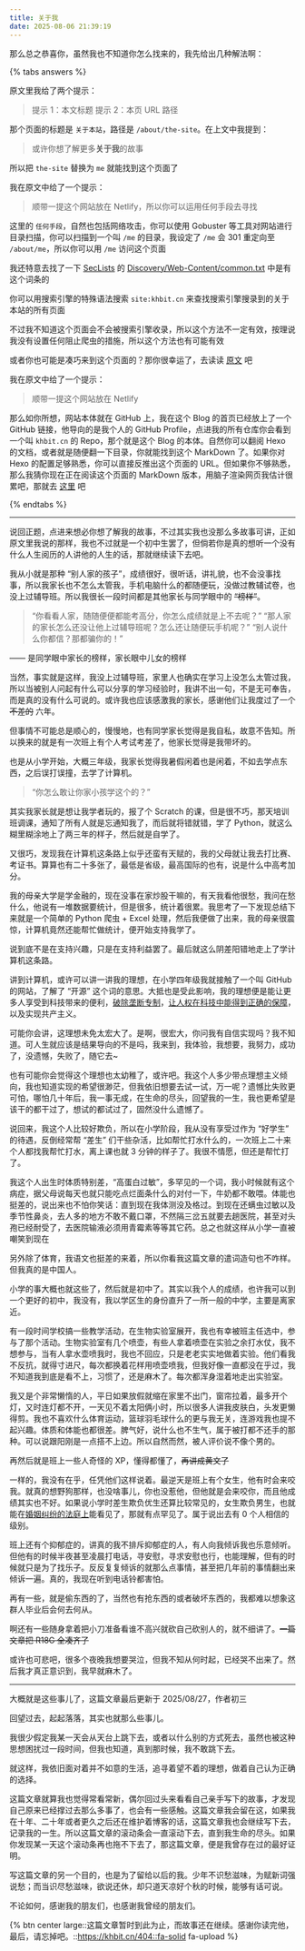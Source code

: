 ```yaml
---
title: 关于我
date: 2025-08-06 21:39:19
---
```


那么总之恭喜你，虽然我也不知道你怎么找来的，我先给出几种解法啊：

{% tabs answers %}

<!-- tab 标准解法 -->

原文里我给了两个提示：

> 提示 1：本文标题
> 提示 2：本页 URL 路径

那个页面的标题是 `关于本站`，路径是 `/about/the-site`。在上文中我提到：

> 或许你想了解更多**关于我**的故事

所以把 `the-site` 替换为 `me` 就能找到这个页面了
<!-- endtab -->

<!-- tab 目录扫描 -->

我在原文中给了一个提示：

> 顺带一提这个网站放在 Netlify，所以你可以运用任何手段去寻找

这里的 `任何手段`，自然也包括网络攻击，你可以使用 Gobuster 等工具对网站进行目录扫描，你可以扫描到一个叫 `/me` 的目录，我设定了 `/me` 会 301 重定向至 `/about/me`，所以你可以用 `/me` 访问这个页面

我还特意去找了一下 [SecLists](https://github.com/danielmiessler/SecLists) 的 [Discovery/Web-Content/common.txt](https://github.com/danielmiessler/SecLists/blob/5b366b7580b1de466c26a226c01af0349e54c9f6/Discovery/Web-Content/common.txt#L2647) 中是有这个词条的

<!-- endtab -->

<!-- tab 搜索引擎 -->

你可以用搜索引擎的特殊语法搜索 `site:khbit.cn` 来查找搜索引擎搜录到的关于本站的所有页面

不过我不知道这个页面会不会被搜索引擎收录，所以这个方法不一定有效，按理说我没有设置任何阻止爬虫的措施，所以这个方法也有可能有效

或者你也可能是凑巧来到这个页面的？那你很幸运了，去读读 [原文](https://khbit.cn/about/the-site) 吧

<!-- endtab -->

<!-- tab GitHub -->

我在原文中给了一个提示：

> 顺带一提这个网站放在 Netlify

那么如你所想，网站本体就在 GitHub 上，我在这个 Blog 的首页已经放上了一个 GitHub 链接，他导向的是我个人的 GitHub Profile，点进我的所有仓库你会看到一个叫 `khbit.cn` 的 Repo，那个就是这个 Blog 的本体。自然你可以翻阅 Hexo 的文档，或者就是随便翻一下目录，你就能找到这个 MarkDown 了。如果你对 Hexo 的配置足够熟悉，你可以直接反推出这个页面的 URL。但如果你不够熟悉，那么我猜你现在正在阅读这个页面的 MarkDown 版本，用脑子渲染网页我估计很累吧，那就去 [这里](https://khbit.cn/about/me) 吧

<!-- endtab -->

{% endtabs %}

---

说回正题，点进来想必你想了解我的故事，不过其实我也没那么多故事可讲，正如原文里我说的那样，我也不过就是一个初中生罢了，但倘若你是真的想听一个没有什么人生阅历的人讲他的人生的话，那就继续读下去吧。

我从小就是那种 “别人家的孩子”，成绩很好，很听话，讲礼貌，也不会没事找事，所以我家长也不怎么太管我，手机电脑什么的都随便玩，没做过教辅试卷，也没上过辅导班。所以我很长一段时间都是其他家长与同学眼中的 ~~“榜样”~~。

> “你看看人家，随随便便都能考高分，你怎么成绩就是上不去呢？”
> “那人家的家长怎么还没让他上过辅导班呢？怎么还让随便玩手机呢？”
> “别人说什么你都信？那都骗你的！”

—— 是同学眼中家长的榜样，家长眼中儿女的榜样

当然，事实就是这样，我没上过辅导班，家里人也确实在学习上没怎么太管过我，所以当被别人问起有什么可以分享的学习经验时，我讲不出一句，不是无可奉告，而是真的没有什么可说的。或许我也应该感激我的家长，感谢他们让我度过了一个 ~~不差的~~ 六年。

但事情不可能总是顺心的，慢慢地，也有同学家长觉得是我自私，故意不告知。所以换来的就是有一次班上有个人考试考差了，他家长觉得是我带坏的。

也是从小学开始，大概三年级，我家长觉得我暑假闲着也是闲着，不如去学点东西，之后误打误撞，去学了计算机。

> “你怎么敢让你家小孩学这个的？”

其实我家长就是想让我学者玩的，报了个 Scratch 的课，但是很不巧，那天培训班调课，通知了所有人就是忘通知我了，而后就将错就错，学了 Python，就这么糊里糊涂地上了两三年的样子，然后就是自学了。

又很巧，发现我在计算机这条路上似乎还蛮有天赋的，我的父母就让我去打比赛、考证书。算算也有二十多张了，最低是省级，最高国际的也有，说是什么中高考加分。

我的母亲大学是学金融的，现在没事在家炒股干嘛的，有天我看他很愁，我问在愁什么，他说有一堆数据要统计，但是很多，统计着很累。我思考了一下发现总结下来就是一个简单的 Python 爬虫 + Excel 处理，然后我便做了出来，我的母亲很震惊，计算机竟然还能帮忙做统计，便开始支持我学了。

说到底不是在支持兴趣，只是在支持利益罢了。最后就这么阴差阳错地走上了学计算机这条路。

讲到计算机，或许可以讲一讲我的理想，在小学四年级我就接触了一个叫 GitHub 的网站，了解了 “开源” 这个词的意思。大抵也是受此影响，我的理想便是能让更多人享受到科技带来的便利，[破除垄断专制](https://www.36kr.com/p/1509956447916036)，[让人权在科技中能得到正确的保障](https://baike.baidu.com/item/%E6%A3%B1%E9%95%9C%E9%97%A8/6006333)，以及实现共产主义。

可能你会讲，这理想未免太宏大了。是啊，很宏大，你问我有自信实现吗？我不知道。可人生就应该是结果导向的不是吗，我来到，我体验，我想要，我努力，成功了，没遗憾，失败了，随它去~

也有可能你会觉得这个理想也太幼稚了，或许吧。我这个人多少带点理想主义倾向，我也知道实现的希望很渺茫，但我依旧想要去试一试，万一呢？遗憾比失败更可怕，哪怕几十年后，我一事无成，在生命的尽头，回望我的一生，我也更希望是该干的都干过了，想试的都试过了，固然没什么遗憾了。

说回来，我这个人比较好欺负，所以在小学阶段，我从没有享受过作为 “好学生” 的待遇，反倒经常帮 “差生” 们干些杂活，比如帮忙打水什么的，一次班上二十来个人都找我帮忙打水，离上课也就 3 分钟的样子了。我很不情愿，但还是帮忙打了。

我这个人出生时体质特别差，“高蛋白过敏”，多罕见的一个词，我小时候就有这个病症，据父母说每天也就只能吃点烂面条什么的对付一下，牛奶都不敢喂。体能也挺差的，说出来也不怕你笑话：直到现在我体测没及格过。到现在还螨虫过敏以及季节性鼻炎，去人多的地方不敢不戴口罩，不然隔三岔五就要去趟医院，甚至对头孢已经耐受了，去医院输液必须用青霉素等等其它药。总之也就这样从小学一直被嘲笑到现在

另外除了体育，我语文也挺差的来着，所以你看我这篇文章的遣词造句也不咋样。但我真的是中国人。

小学的事大概也就这些了，然后就是初中了。其实以我个人的成绩，也许我可以到一个更好的初中，我没有，我以学区生的身份直升了一所一般的中学，主要是离家近。

有一段时间学校搞一些教学活动，在生物实验室展开，我也有幸被班主任选中，参与了那个活动。生物实验室有几个喷壶，有些人拿着喷壶在实验之余打水仗，我不想参与，当有人拿水壶喷我时，我也不回应，只是老老实实地做着实验。他们看我不反抗，就得寸进尺，每次都换着花样用喷壶喷我，但我好像一直都没在乎过，我不知道我到底是看不上，习惯了，还是麻木了。每次都浑身湿着地走出实验室。

我又是个非常懒惰的人，平日如果放假就缩在家里不出门，窗帘拉着，最多开个灯，又时连灯都不开，一天见不着太阳俩小时，所以很多人讲我皮肤白，头发更懒得剪。我也不喜欢什么体育运动，篮球羽毛球什么的更与我无关，连游戏我也提不起兴趣。体质和体能也都很差。脾气好，说什么也不生气，属于被打都不还手的那种。可以说跟阳刚是一点搭不上边。所以自然而然，被人评价说不像个男的。

再然后就是班上一些人奇怪的 XP，懂得都懂了，~~再讲成黄文了~~

一样的，我没有在乎，任凭他们这样说着。最逆天是班上有个女生，他有时会来咬我。就真的想野狗那样，也没啥事儿，你也没惹他，但他就是会来咬你，而且他成绩其实也不好。如果说小学时差生欺负优生还算比较常见的，女生欺负男生，也就能在[婚姻纠纷的法庭上](https://www.163.com/dy/article/K1040B2B0525QP85.html)能看见了，那就有点罕见了。属于说出去有 0 个人相信的级别。

班上还有个抑郁症的，讲真的我不排斥抑郁症的人，有人向我倾诉我也乐意倾听。但他有的时候半夜甚至凌晨打电话，寻安慰，寻求安慰也行，也能理解，但有的时候就只是为了找乐子。反反复复倾诉的就那么点事情，甚至把几年前的事情翻出来倾诉一遍。真的，我现在听到电话铃都害怕。

再有一些，就是偷东西的了，当然也有抢东西的或者破坏东西的，我都难以想象这群人毕业后会何去何从。

啊还有一些随身拿着把小刀准备看谁不高兴就砍自己砍别人的，就不细讲了。~~一篇文章把 R18G 全凑齐了~~

或许也可悲吧，很多个夜晚我想要哭泣，但我不知从何时起，已经哭不出来了。然后我才真正意识到，我早就麻木了。

---

大概就是这些事儿了，这篇文章最后更新于 2025/08/27，作者初三

回望过去，起起落落，其实也就那么些事儿。

我很少假定我某一天会从天台上跳下去，或者以什么别的方式死去，虽然也被这种思想困扰过一段时间，但我也知道，真到那时候，我不敢跳下去。

就这样，我依旧面对着并不如意的生活，追寻着望不着的理想，做着自己认为正确的选择。

这篇文章就算我也觉得常看常新，偶尔回过头来看看自己亲手写下的故事，才发现自己原来已经撑过去那么多事了，也会有一些感触。这篇文章我会留在这，如果我在十年、二十年或者更久之后还在维护着博客的话，这篇文章我也会继续写下去，记录我的一生。所以这篇文章的滚动条会一直滚动下去，直到我生命的尽头。如果你发现某一天这个滚动条再也拖不下去了，那这篇文章，便是我曾存在过的最好证明。

写这篇文章的另一个目的，也是为了留给以后的我。少年不识愁滋味，为赋新词强说愁；而当识尽愁滋味，欲说还休，却只道天凉好个秋的时候，能够有话可说。

不论如何，感谢我的朋友们，也感谢我曾经的朋友们。

{% btn center large::这篇文章暂时到此为止，而故事还在继续。感谢你读完他，最后，请忘掉吧。::https://khbit.cn/404::fa-solid fa-upload %}